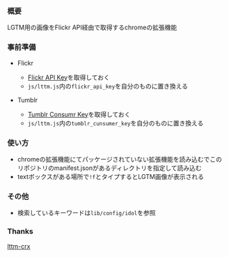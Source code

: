 ### 概要
LGTM用の画像をFlickr API経由で取得するchromeの拡張機能

### 事前準備
- Flickr
  - [Flickr API Key](https://www.flickr.com/services/apps/create/apply/)を取得しておく
  - `js/lttm.js`内の`flickr_api_key`を自分のものに置き換える

- Tumblr
  - [Tumblr Consumr Key](https://syncer.jp/tumblr-api-matome)を取得しておく
  - `js/lttm.js`内の`tumblr_cunsumer_key`を自分のものに置き換える

### 使い方
- chromeの拡張機能にてパッケージされていない拡張機能を読み込むでこのリポジトリのmanifest.jsonがあるディレクトリを指定して読み込む
- textボックスがある場所で`!f`とタイプするとLGTM画像が表示される

### その他
- 検索しているキーワードは`lib/config/idol`を参照

### Thanks
[lttm-crx](https://github.com/fukayatsu/lttm-crx)
